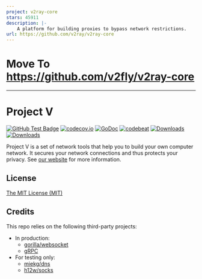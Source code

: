 ```yaml
---
project: v2ray-core
stars: 45911
description: |-
    A platform for building proxies to bypass network restrictions.
url: https://github.com/v2ray/v2ray-core
---
```


# Move To https://github.com/v2fly/v2ray-core

***

# Project V

[![GitHub Test Badge][1]][2] [![codecov.io][3]][4] [![GoDoc][5]][6] [![codebeat][7]][8] [![Downloads][9]][10] [![Downloads][11]][12]

[1]: https://github.com/v2fly/v2ray-core/workflows/Test/badge.svg "GitHub Test Badge"
[2]: https://github.com/v2fly/v2ray-core/actions "GitHub Actions Page"
[3]: https://codecov.io/gh/v2fly/v2ray-core/branch/master/graph/badge.svg?branch=master "Coverage Badge"
[4]: https://codecov.io/gh/v2fly/v2ray-core?branch=master "Codecov Status"
[5]: https://godoc.org/v2ray.com/core?status.svg "GoDoc Badge"
[6]: https://godoc.org/v2ray.com/core "GoDoc"
[7]: https://goreportcard.com/badge/github.com/v2fly/v2ray-core "Goreportcard Badge"
[8]: https://goreportcard.com/report/github.com/v2fly/v2ray-core "Goreportcard Result"
[9]: https://img.shields.io/github/downloads/v2ray/v2ray-core/total.svg "v2ray/v2ray-core downloads count"
[10]: https://github.com/v2ray/v2ray-core/releases "v2ray/v2ray-core release page"
[11]: https://img.shields.io/github/downloads/v2fly/v2ray-core/total.svg "v2fly/v2ray-core downloads count"
[12]: https://github.com/v2fly/v2ray-core/releases "v2fly/v2ray-core release page"

Project V is a set of network tools that help you to build your own computer network. It secures your network connections and thus protects your privacy. See [our website](https://www.v2fly.org/) for more information.

## License

[The MIT License (MIT)](https://raw.githubusercontent.com/v2fly/v2ray-core/master/LICENSE)

## Credits

This repo relies on the following third-party projects:

- In production:
  - [gorilla/websocket](https://github.com/gorilla/websocket)
  - [gRPC](https://google.golang.org/grpc)
- For testing only:
  - [miekg/dns](https://github.com/miekg/dns)
  - [h12w/socks](https://github.com/h12w/socks)


